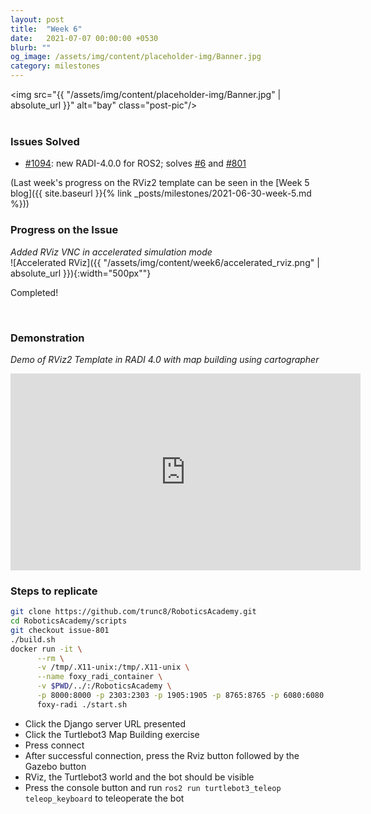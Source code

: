 ```yaml
---
layout: post
title:  "Week 6"
date:   2021-07-07 00:00:00 +0530
blurb: ""
og_image: /assets/img/content/placeholder-img/Banner.jpg
category: milestones
---
```


<img src="{{ "/assets/img/content/placeholder-img/Banner.jpg" | absolute_url }}" alt="bay" class="post-pic"/>
<br />
<br />

### Issues Solved
- [#1094][]: new RADI-4.0.0 for ROS2; solves [#6][] and [#801][]

(Last week's progress on the RViz2 template can be seen in the [Week 5 blog]({{ site.baseurl }}{% link _posts/milestones/2021-06-30-week-5.md %}))

### Progress on the Issue
*Added RViz VNC in accelerated simulation mode*  
![Accelerated RViz]({{ "/assets/img/content/week6/accelerated_rviz.png" | absolute_url }}){:width="500px""} 

Completed!

<br/>

### Demonstration
*Demo of RViz2 Template in RADI 4.0 with map building using cartographer*  
<iframe width="560" height="315"
src="https://www.youtube.com/embed/myTJV5xwdaA" 
frameborder="0" 
allow="accelerometer; autoplay; encrypted-media; gyroscope; picture-in-picture" 
allowfullscreen></iframe>
<br />

### Steps to replicate

```sh
git clone https://github.com/trunc8/RoboticsAcademy.git
cd RoboticsAcademy/scripts
git checkout issue-801
./build.sh
docker run -it \
      --rm \
      -v /tmp/.X11-unix:/tmp/.X11-unix \
      --name foxy_radi_container \
      -v $PWD/../:/RoboticsAcademy \
      -p 8000:8000 -p 2303:2303 -p 1905:1905 -p 8765:8765 -p 6080:6080 -p 6081:6081 -p 1108:1108 \
      foxy-radi ./start.sh
```
- Click the Django server URL presented
- Click the Turtlebot3 Map Building exercise
- Press connect
- After successful connection, press the Rviz button followed by the Gazebo button
- RViz, the Turtlebot3 world and the bot should be visible
- Press the console button and run `ros2 run turtlebot3_teleop teleop_keyboard` to teleoperate the bot

[#6]: https://github.com/TheRoboticsClub/gsoc2021-Siddharth_Saha/issues/6 "Issue #6"
[#801]: https://github.com/JdeRobot/RoboticsAcademy/issues/801 "Issue #801"
[#1094]: https://github.com/JdeRobot/RoboticsAcademy/pull/1094 "Pull request #1094"
